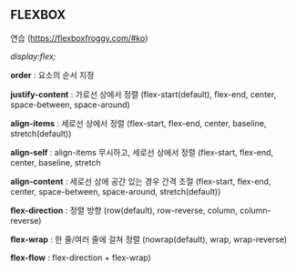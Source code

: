 ## FLEXBOX 

 연습 (https://flexboxfroggy.com/#ko)
 
_display:flex;_

**order** : 요소의 순서 지정

**justify-content** : 가로선 상에서 정렬 (flex-start(default), flex-end, center, space-between, space-around)

**align-items** : 세로선 상에서 정렬 (flex-start, flex-end, center, baseline, stretch(default))

**align-self** : align-items 무시하고, 세로선 상에서 정렬 (flex-start, flex-end, center, baseline, stretch

**align-content** : 세로선 상에 공간 있는 경우 간격 조절 (flex-start, flex-end, center, space-between, space-around, stretch(default))

**flex-direction** : 정렬 방향 (row(default), row-reverse, column, column-reverse)

**flex-wrap** : 한 줄/여러 줄에 걸쳐 정렬 (nowrap(default), wrap, wrap-reverse)

**flex-flow** : flex-direction + flex-wrap)
